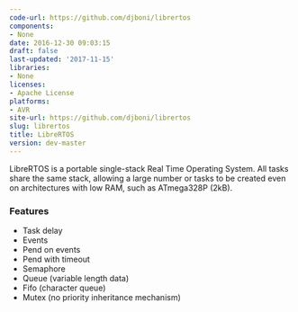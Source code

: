 ```yaml
---
code-url: https://github.com/djboni/librertos
components:
- None
date: 2016-12-30 09:03:15
draft: false
last-updated: '2017-11-15'
libraries:
- None
licenses:
- Apache License
platforms:
- AVR
site-url: https://github.com/djboni/librertos
slug: librertos
title: LibreRTOS
version: dev-master
---
```

LibreRTOS is a portable single-stack Real Time Operating System. All tasks share the same stack, allowing a large number or tasks to be created even on architectures with low RAM, such as ATmega328P (2kB).

<!--more-->

### Features
- Task delay
- Events
- Pend on events
- Pend with timeout
- Semaphore
- Queue (variable length data)
- Fifo (character queue)
- Mutex (no priority inheritance mechanism)


